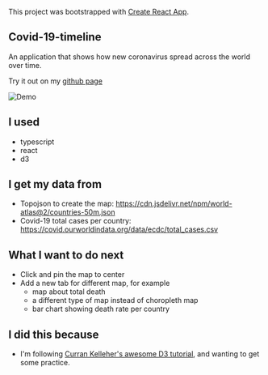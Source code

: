 This project was bootstrapped with [Create React App](https://github.com/facebook/create-react-app).

## Covid-19-timeline
An application that shows how new coronavirus spread across the world over time.

Try it out on my [github page](https://yuanboxue-amber.github.io/covid-19-timeline/)

![Demo](/demo.gif)

## I used
- typescript
- react
- d3

## I get my data from
- Topojson to create the map: https://cdn.jsdelivr.net/npm/world-atlas@2/countries-50m.json
- Covid-19 total cases per country: https://covid.ourworldindata.org/data/ecdc/total_cases.csv

## What I want to do next
- Click and pin the map to center
- Add a new tab for different map, for example
    - map about total death
    - a different type of map instead of choropleth map
    - bar chart showing death rate per country

## I did this because
- I'm following [Curran Kelleher's awesome D3 tutorial](https://www.youtube.com/watch?v=_8V5o2UHG0E), and wanting to get some practice.
